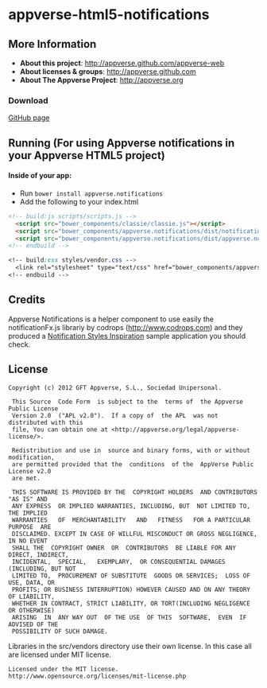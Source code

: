 appverse-html5-notifications
=======================

## More Information

* **About this project**: <http://appverse.github.com/appverse-web>
* **About licenses & groups**: <http://appverse.github.com>
* **About The Appverse Project**: <http://appverse.org>

### Download

[GitHub page](https://appverse.gftlabs.com/git/scm/appverse/appverse-html5-notifications.git)

## Running (For using Appverse notifications in your Appverse HTML5 project)

#### Inside of your app:
* Run `bower install appverse.notifications`
* Add the following to your index.html
```html
<!-- build:js scripts/scripts.js -->
  <script src="bower_components/classie/classie.js"></script>
  <script src="bower_components/appverse.notifications/dist/notification-fx.js"></script> <!-- by www.codrops.com -->
  <script src="bower_components/appverse.notifications/dist/appverse.notifications.js"></script>
<!-- endbuild -->
```

```scss
<!-- build:css styles/vendor.css -->
  <link rel="stylesheet" type="text/css" href="bower_components/appverse.notifications/dist/notification-bar.css">
<!-- endbuild -->
```
## Credits

Appverse Notifications is a helper component to use easily the notificationFx.js librariy by codrops (<http://www.codrops.com>)  and they produced a [Notification Styles Inspiration](https://github.com/codrops/NotificationStyles) sample application you should check.

## License

    Copyright (c) 2012 GFT Appverse, S.L., Sociedad Unipersonal.

     This Source  Code Form  is subject to the  terms of  the Appverse Public License
     Version 2.0  ("APL v2.0").  If a copy of  the APL  was not  distributed with this
     file, You can obtain one at <http://appverse.org/legal/appverse-license/>.

     Redistribution and use in  source and binary forms, with or without modification,
     are permitted provided that the  conditions  of the  AppVerse Public License v2.0
     are met.

     THIS SOFTWARE IS PROVIDED BY THE  COPYRIGHT HOLDERS  AND CONTRIBUTORS "AS IS" AND
     ANY EXPRESS  OR IMPLIED WARRANTIES, INCLUDING, BUT  NOT LIMITED TO,   THE IMPLIED
     WARRANTIES   OF  MERCHANTABILITY   AND   FITNESS   FOR A PARTICULAR  PURPOSE  ARE
     DISCLAIMED. EXCEPT IN CASE OF WILLFUL MISCONDUCT OR GROSS NEGLIGENCE, IN NO EVENT
     SHALL THE  COPYRIGHT OWNER  OR  CONTRIBUTORS  BE LIABLE FOR ANY DIRECT, INDIRECT,
     INCIDENTAL,  SPECIAL,   EXEMPLARY,  OR CONSEQUENTIAL DAMAGES  (INCLUDING, BUT NOT
     LIMITED TO,  PROCUREMENT OF SUBSTITUTE  GOODS OR SERVICES;  LOSS OF USE, DATA, OR
     PROFITS; OR BUSINESS INTERRUPTION) HOWEVER CAUSED AND ON ANY THEORY OF LIABILITY,
     WHETHER IN CONTRACT, STRICT LIABILITY, OR TORT(INCLUDING NEGLIGENCE OR OTHERWISE)
     ARISING  IN  ANY WAY OUT  OF THE USE  OF THIS  SOFTWARE,  EVEN  IF ADVISED OF THE
     POSSIBILITY OF SUCH DAMAGE.

Libraries in the src/vendors directory use their own license. In this case all are licensed under MIT license.

    Licensed under the MIT license. http://www.opensource.org/licenses/mit-license.php
